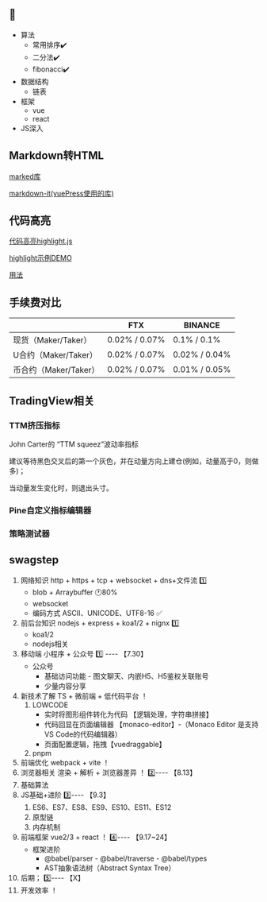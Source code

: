## :bookmark_tabs:

- 算法
  - 常用排序:heavy_check_mark:
  - 二分法:heavy_check_mark:
  - fibonacci:heavy_check_mark:
- 数据结构
  - 链表
- 框架
  - vue
  - react
- JS深入





























## Markdown转HTML

[marked库](https://github.com/markedjs/marked)

[markdown-it(vuePress使用的库)](https://github.com/markdown-it/markdown-it)

## 代码高亮

[代码高亮highlight.js](https://github.com/highlightjs/highlight.js/)

[highlight示例DEMO](https://highlightjs.org/static/demo/)

[用法](https://highlightjs.org/usage/)





## 手续费对比

|                       | FTX           | BINANCE       |
| --------------------- | ------------- | ------------- |
| 现货（Maker/Taker）   | 0.02% / 0.07% | 0.1% / 0.1%   |
| U合约（Maker/Taker）  | 0.02% / 0.07% | 0.02% / 0.04% |
| 币合约（Maker/Taker） | 0.02% / 0.07% | 0.01% / 0.05% |





## TradingView相关

### TTM挤压指标

John Carter的 “TTM squeez”波动率指标

建议等待黑色交叉后的第一个灰色，并在动量方向上建仓(例如，动量高于0，则做多)；

当动量发生变化时，则退出头寸。



### Pine自定义指标编辑器



### 策略测试器



## swagstep

1. 网络知识 http + https + tcp + websocket + dns+文件流    1️⃣   
   - blob + Arraybuffer 🕐80%
   - websocket
   - 编码方式 ASCⅡ、UNICODE、UTF8-16 ✅
2. 前后台知识 nodejs + express + koa1/2 + nignx   1️⃣
   - koa1/2
   - nodejs相关
3. 移动端 小程序 + 公众号  1️⃣      ---- 【7.30】
   - 公众号
     - 基础访问功能 - 图文聊天、内嵌H5、H5鉴权关联账号
     - 少量内容分享
4. 新技术了解 TS + 微前端 + 低代码平台  ！
   1. LOWCODE
      - 实时将图形组件转化为代码  【逻辑处理，字符串拼接】
      - 代码回显在页面编辑器 【monaco-editor】-（Monaco Editor 是支持VS Code的代码编辑器）
      - 页面配置逻辑，拖拽【vuedraggable】
   2. pnpm
5. 前端优化 webpack + vite ！
6. 浏览器相关 渲染 + 解析 + 浏览器差异 ！     2️⃣---- 【8.13】
7. 基础算法
8. JS基础+进阶                              3️⃣---- 【9.3】
   1. ES6、ES7、ES8、ES9、ES10、ES11、ES12
   2. 原型链
   3. 内存机制
9. 前端框架 vue2/3 + react ！   4️⃣---- 【9.17~24】
   - 框架进阶
     - @babel/parser  - @babel/traverse - @babel/types
     - AST抽象语法树（Abstract Syntax Tree）
10. 后期；           5️⃣---- 【X】
11. 开发效率 ！

